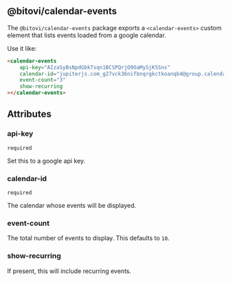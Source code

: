 ## @bitovi/calendar-events

The `@bitovi/calendar-events` package exports a `<calendar-events>`
custom element that lists events loaded from a google calendar.

Use it like:

```html
<calendar-events
	api-key="AIzaSyBsNpdGbkTsqn1BCSPQrjO9OaMySjK5Sns"
	calendar-id="jupiterjs.com_g27vck36nifbnqrgkctkoanqb4@group.calendar.google.com"
	event-count="3"
	show-recurring
></calendar-events>
```

## Attributes

### api-key

`required`

Set this to a google api key.

### calendar-id

`required`

The calendar whose events will be displayed.

### event-count

The total number of events to display. This defaults to `10`.

### show-recurring

If present, this will include recurring events.
